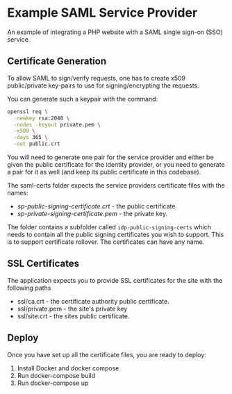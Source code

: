 # Example SAML Service Provider
An example of integrating a PHP website with a SAML single sign-on (SSO) service.


## Certificate Generation
To allow SAML to sign/verify requests, one has to create x509 public/private key-pairs to use for
signing/encrypting the requests.

You can generate such a keypair with the command:

```bash
openssl req \
  -newkey rsa:2048 \
  -nodes -keyout private.pem \
  -x509 \
  -days 365 \
  -out public.crt
```

You will need to generate one pair for the service provider and either be given the public
certificate for the identity provider, or you need to generate a pair for it as well (and keep its
public certificate in this codebase).

The saml-certs folder expects the service providers certificate files with the names:

* *sp-public-signing-certificate.crt* - the public certificate
* *sp-private-signing-certificate.pem* - the private key.

The folder contains a subfolder called `idp-public-signing-certs` which needs to contain all
the public signing certificates you wish to support. This is to support certificate rollover.
The certificates can have any name.

## SSL Certificates
The application expects you to provide SSL certificates for the site with the following paths

* ssl/ca.crt - the certificate authority public certificate.
* ssl/private.pem - the site's private key
* ssl/site.crt - the sites public certificate.


## Deploy
Once you have set up all the certificate files, you are ready to deploy:

1. Install Docker and docker compose
1. Run docker-compose build
1. Run docker-compose up
